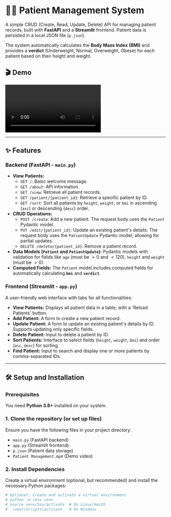 # 👩‍⚕️ Patient Management System

A simple CRUD (Create, Read, Update, Delete) API for managing patient records, built with **FastAPI** and a **Streamlit** frontend. Patient data is persisted in a local JSON file (`p.json`).

The system automatically calculates the **Body Mass Index (BMI)** and provides a **verdict** (Underweight, Normal, Overweight, Obese) for each patient based on their height and weight.

## 🎬 Demo

<video src="Patient Management.mp4" controls></video>

---

## ✨ Features

### Backend (FastAPI - `main.py`)

* **View Patients:**
    * `GET /`: Basic welcome message.
    * `GET /about`: API information.
    * `GET /view`: Retrieve all patient records.
    * `GET /patient/{patient_id}`: Retrieve a specific patient by ID.
    * `GET /sort`: Sort all patients by `height`, `weight`, or `bmi` in ascending (`asc`) or descending (`desc`) order.
* **CRUD Operations:**
    * `POST /create`: Add a new patient. The request body uses the `Patient` Pydantic model.
    * `PUT /edit/{patient_id}`: Update an existing patient's details. The request body uses the `PatientUpdate` Pydantic model, allowing for partial updates.
    * `DELETE /delete/{patient_id}`: Remove a patient record.
* **Data Models (`Patient` and `PatientUpdate`):** Pydantic models with validation for fields like `age` (must be $>0$ and $<120$), `height` and `weight` (must be $>0$).
* **Computed Fields:** The `Patient` model includes computed fields for automatically calculating **`bmi`** and **`verdict`**.

### Frontend (Streamlit - `app.py`)

A user-friendly web interface with tabs for all functionalities:

* **View Patients:** Displays all patient data in a table, with a 'Reload Patients' button.
* **Add Patient:** A form to create a new patient record.
* **Update Patient:** A form to update an existing patient's details by ID. Supports updating only specific fields.
* **Delete Patient:** Input to delete a patient by ID.
* **Sort Patients:** Interface to select fields (`height`, `weight`, `bmi`) and order (`asc`, `desc`) for sorting.
* **Find Patient:** Input to search and display one or more patients by comma-separated IDs.

---

## 🛠️ Setup and Installation

### Prerequisites

You need **Python 3.8+** installed on your system.

### 1. Clone the repository (or set up files)

Ensure you have the following files in your project directory:
* `main.py` (FastAPI backend)
* `app.py` (Streamlit frontend)
* `p.json` (Patient data storage)
* `Patient Management.mp4` (Demo video)

### 2. Install Dependencies

Create a virtual environment (optional, but recommended) and install the necessary Python packages:

```bash
# Optional: Create and activate a virtual environment
# python -m venv venv
# source venv/bin/activate  # On Linux/macOS
# .\venv\Scripts\activate   # On Windows

